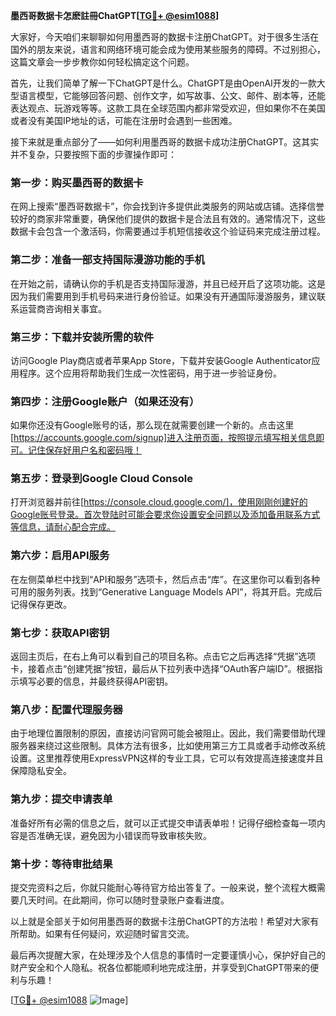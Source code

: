 **墨西哥数据卡怎麽註冊ChatGPT[[TG💪+ @esim1088](https://t.me/s/esim1088)]**

大家好，今天咱们来聊聊如何用墨西哥的数据卡注册ChatGPT。对于很多生活在国外的朋友来说，语言和网络环境可能会成为使用某些服务的障碍。不过别担心，这篇文章会一步步教你如何轻松搞定这个问题。

首先，让我们简单了解一下ChatGPT是什么。ChatGPT是由OpenAI开发的一款大型语言模型，它能够回答问题、创作文字，如写故事、公文、邮件、剧本等，还能表达观点、玩游戏等等。这款工具在全球范围内都非常受欢迎，但如果你不在美国或者没有美国IP地址的话，可能在注册时会遇到一些困难。

接下来就是重点部分了——如何利用墨西哥的数据卡成功注册ChatGPT。这其实并不复杂，只要按照下面的步骤操作即可：

### 第一步：购买墨西哥的数据卡

在网上搜索“墨西哥数据卡”，你会找到许多提供此类服务的网站或店铺。选择信誉较好的商家非常重要，确保他们提供的数据卡是合法且有效的。通常情况下，这些数据卡会包含一个激活码，你需要通过手机短信接收这个验证码来完成注册过程。

### 第二步：准备一部支持国际漫游功能的手机

在开始之前，请确认你的手机是否支持国际漫游，并且已经开启了这项功能。这是因为我们需要用到手机号码来进行身份验证。如果没有开通国际漫游服务，建议联系运营商咨询相关事宜。

### 第三步：下载并安装所需的软件

访问Google Play商店或者苹果App Store，下载并安装Google Authenticator应用程序。这个应用将帮助我们生成一次性密码，用于进一步验证身份。

### 第四步：注册Google账户（如果还没有）

如果你还没有Google账号的话，那么现在就需要创建一个新的。点击这里[https://accounts.google.com/signup]进入注册页面，按照提示填写相关信息即可。记住保存好用户名和密码哦！

### 第五步：登录到Google Cloud Console

打开浏览器并前往[https://console.cloud.google.com/]，使用刚刚创建好的Google账号登录。首次登陆时可能会要求你设置安全问题以及添加备用联系方式等信息，请耐心配合完成。

### 第六步：启用API服务

在左侧菜单栏中找到“API和服务”选项卡，然后点击“库”。在这里你可以看到各种可用的服务列表。找到“Generative Language Models API”，将其开启。完成后记得保存更改。

### 第七步：获取API密钥

返回主页后，在右上角可以看到自己的项目名称。点击它之后再选择“凭据”选项卡，接着点击“创建凭据”按钮，最后从下拉列表中选择“OAuth客户端ID”。根据指示填写必要的信息，并最终获得API密钥。

### 第八步：配置代理服务器

由于地理位置限制的原因，直接访问官网可能会被阻止。因此，我们需要借助代理服务器来绕过这些限制。具体方法有很多，比如使用第三方工具或者手动修改系统设置。这里推荐使用ExpressVPN这样的专业工具，它可以有效提高连接速度并且保障隐私安全。

### 第九步：提交申请表单

准备好所有必需的信息之后，就可以正式提交申请表单啦！记得仔细检查每一项内容是否准确无误，避免因为小错误而导致审核失败。

### 第十步：等待审批结果

提交完资料之后，你就只能耐心等待官方给出答复了。一般来说，整个流程大概需要几天时间。在此期间，你可以随时登录账户查看进度。

以上就是全部关于如何用墨西哥的数据卡注册ChatGPT的方法啦！希望对大家有所帮助。如果有任何疑问，欢迎随时留言交流。

最后再次提醒大家，在处理涉及个人信息的事情时一定要谨慎小心，保护好自己的财产安全和个人隐私。祝各位都能顺利地完成注册，并享受到ChatGPT带来的便利与乐趣！

[[TG💪+ @esim1088](https://t.me/s/esim1088) ![Image](https://i.postimg.cc/4NQfJmqS/Snipaste-2025-05-13-00-14-12.png)]